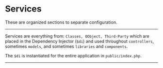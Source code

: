 # Services

These are organized sections to separate configuration.

---
 
Services are everything from: `Classes, OObject, Third-Party` 
which are placed in the Dependency Injector (`$di`) and used 
throughout `controllers`, sometimes `models`, and sometimes 
`libraries` and `components`.

The `$di` is instantiated for the entire application in
`public/index.php`.

---
